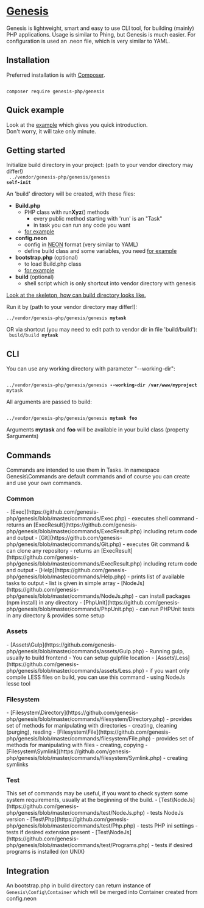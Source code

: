 [Genesis](https://github.com/genesis-php/genesis)
===================================
Genesis is lightweight, smart and easy to use CLI tool, for building (mainly) PHP applications.
Usage is similar to Phing, but Genesis is much easier.
For configuration is used an .neon file, which is very similar to YAML.

Installation
------------
Preferred installation is with [Composer](https://doc.nette.org/composer).

<code>
composer require genesis-php/genesis
</code>


Quick example
---------------
Look at the [example](https://github.com/genesis-php/example) which gives you quick introduction.<br>
Don't worry, it will take only minute.


Getting started
---------------
Initialize build directory in your project:
(path to your vendor directory may differ!)<br>
<code>
../vendor/genesis-php/genesis/genesis <b>self-init</b>
</code>


An 'build' directory will be created, with these files:
- <b>Build.php</b>
	- PHP class with run<b>Xyz</b>() methods
		- every public method starting with 'run' is an "Task"
		- in task you can run any code you want
	- [for example](https://github.com/genesis-php/genesis/blob/master/build-dist/Build.php)
- <b>config.neon</b>
	- config in [NEON](http://ne-on.org) format (very similar to YAML)
	- define build class and some variables, you need
	[for example](https://github.com/genesis-php/genesis/blob/master/build-dist/config.neon)
- <b>bootstrap.php</b> (optional)
	- to load Build.php class
	- [for example](https://github.com/genesis-php/genesis/blob/master/build-dist/bootstrap.php)
- <b>build</b> (optional)
	- shell script which is only shortcut into vendor directory with genesis

[Look at the skeleton, how can build directory looks like.](https://github.com/genesis-php/genesis/tree/master/build-dist)


Run it by (path to your vendor directory may differ!):<br>
<code>
../vendor/genesis-php/genesis/genesis <b>mytask</b>
</code>

OR via shortcut (you may need to edit path to vendor dir in file 'build/build'):<br>
<code>
build/build <b>mytask</b>
</code>



CLI
---------------
You can use any working directory with parameter "--working-dir":

<code>
../vendor/genesis-php/genesis/genesis <b>--working-dir /var/www/myproject</b> mytask
</code>


All arguments are passed to build:

<code>
../vendor/genesis-php/genesis/genesis <b>mytask</b> <b>foo</b>
</code>


Arguments <b>mytask</b> and <b>foo</b> will be available in your build class (property $arguments)


Commands
---------------
Commands are intended to use them in Tasks.
In namespace Genesis\Commands are default commands and of course you can create and use your own commands.

<h3>Common</h3>
- [Exec](https://github.com/genesis-php/genesis/blob/master/commands/Exec.php)
	- executes shell command
	- returns an [ExecResult](https://github.com/genesis-php/genesis/blob/master/commands/ExecResult.php) including return code and output
- [Git](https://github.com/genesis-php/genesis/blob/master/commands/Git.php)
	- executes Git command & can clone any repository
	- returns an [ExecResult](https://github.com/genesis-php/genesis/blob/master/commands/ExecResult.php) including return code and output
- [Help](https://github.com/genesis-php/genesis/blob/master/commands/Help.php)
	- prints list of available tasks to output
	- list is given in simple array
- [NodeJs](https://github.com/genesis-php/genesis/blob/master/commands/NodeJs.php)
	- can install packages (npm install) in any directory
- [PhpUnit](https://github.com/genesis-php/genesis/blob/master/commands/PhpUnit.php)
	- can run PHPUnit tests in any directory & provides some setup

<h3>Assets</h3>
- [Assets\Gulp](https://github.com/genesis-php/genesis/blob/master/commands/assets/Gulp.php)
	- Running gulp, usually to build frontend
	- You can setup gulpfile location
- [Assets\Less](https://github.com/genesis-php/genesis/blob/master/commands/assets/Less.php)
	- if you want only compile LESS files on build, you can use this command
	- using NodeJs lessc tool

<h3>Filesystem</h3>
- [Filesystem\Directory](https://github.com/genesis-php/genesis/blob/master/commands/filesystem/Directory.php)
	- provides set of methods for manipulating with directories
	- creating, cleaning (purging), reading
- [Filesystem\File](https://github.com/genesis-php/genesis/blob/master/commands/filesystem/File.php)
	- provides set of methods for manipulating with files
	- creating, copying
- [Filesystem\Symlink](https://github.com/genesis-php/genesis/blob/master/commands/filesystem/Symlink.php)
	- creating symlinks

<h3>Test</h3>
This set of commands may be useful, if you want to check system some system requirements,
usually at the beginning of the build.
- [Test\NodeJs](https://github.com/genesis-php/genesis/blob/master/commands/test/NodeJs.php)
	- tests NodeJs version
- [Test\Php](https://github.com/genesis-php/genesis/blob/master/commands/test/Php.php)
	- tests PHP ini settings
	- tests if desired extension present
- [Test\NodeJs](https://github.com/genesis-php/genesis/blob/master/commands/test/Programs.php)
	- tests if desired programs is installed (on UNIX)


Integration
-------------
An bootstrap.php in build directory can return instance of <code>Genesis\Config\Container</code>
which will be merged into Container created from config.neon